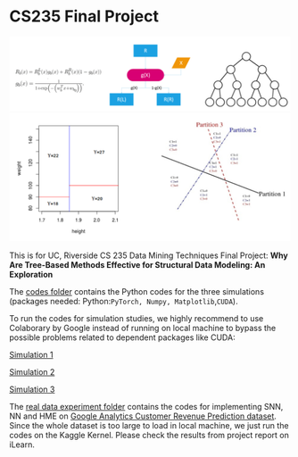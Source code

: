 # CS235 Final Project

![](https://github.com/rwang92/CS235-Final/blob/master/image/pp10.png)
![](https://github.com/rwang92/CS235-Final/blob/master/image/pp6.png)

This is for UC, Riverside CS 235 Data Mining Techniques Final Project: **Why Are Tree-Based Methods Effective for Structural Data Modeling: An Exploration**

The [codes folder](https://github.com/rwang92/CS235-Final/tree/master/Codes) contains the Python codes for the three simulations (packages needed: Python:`PyTorch, Numpy, Matplotlib`,`CUDA`).

To run the codes for simulation studies, we highly recommend to use Colaborary by Google instead of running on local machine to bypass the possible problems related to dependent packages like CUDA:

[Simulation 1](https://colab.research.google.com/drive/1XJXgkvvBrvHGUcL8JVH22r0I_fGUL1SB)

[Simulation 2](https://colab.research.google.com/drive/1UfQUzvcUWs7hYEqx8UXgOQd-TREJZIZP)

[Simulation 3](https://colab.research.google.com/drive/14Seu-Z_fKeGu0LSVkyiaWvDuhnbtBH6I)

The [real data experiment folder](https://github.com/rwang92/CS235-Final/tree/master/real%20data%20experiment) contains the codes for implementing SNN, NN and HME on [Google Analytics Customer Revenue Prediction dataset](https://www.kaggle.com/c/ga-customer-revenue-prediction). Since the whole dataset is too large to load in local machine, we just run the codes on the Kaggle Kernel. Please check the results from project report on iLearn.

